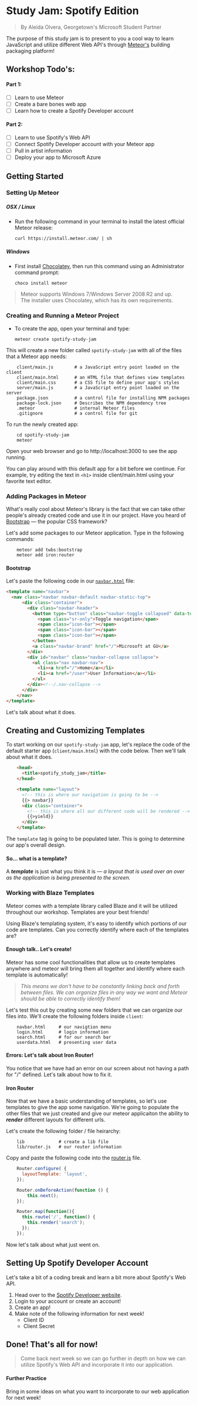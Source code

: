 # Study Jam: Spotify Edition
> By Aleida Olvera, Georgetown's Microsoft Student Partner

The purpose of this study jam is to present to you a cool way to learn JavaScript and utilize different Web API's through [Meteor's](https://www.meteor.com/ "Meteor: An open source platform for web, mobile, and desktop.") building packaging platform!

## Workshop Todo's:
#### Part 1:
- [ ] Learn to use Meteor
- [ ] Create a bare bones web app
- [ ] Learn how to create a Spotify Developer account

#### Part 2:
- [ ] Learn to use Spotify's Web API
- [ ] Connect Spotify Developer account with your Meteor app
- [ ] Pull in artist information
- [ ] Deploy your app to Microsoft Azure

## Getting Started
### Setting Up Meteor
##### OSX / Linux
- Run the following command in your terminal to install the latest official Meteor release:

    ` curl https://install.meteor.com/ | sh `

##### Windows
- First install [Chocolatey](https://chocolatey.org/install), then run this command using an Administrator command prompt:

    ` choco install meteor `

> Meteor supports Windows 7/Windows Server 2008 R2 and up. <br/>
> The installer uses Chocolatey, which has its own requirements.

### Creating and Running a Meteor Project
- To create the app, open your terminal and type:

    ` meteor create spotify-study-jam `

This will create a new folder called  `spotify-study-jam` with all of the files that a Meteor app needs:

        client/main.js        # a JavaScript entry point loaded on the client
        client/main.html      # an HTML file that defines view templates
        client/main.css       # a CSS file to define your app's styles
        server/main.js        # a JavaScript entry point loaded on the server
        package.json          # a control file for installing NPM packages
        package-lock.json     # Describes the NPM dependency tree
        .meteor               # internal Meteor files
        .gitignore            # a control file for git

To run the newly created app:
``` console
    cd spotify-study-jam
    meteor
```

Open your web browser and go to http://localhost:3000 to see the app running.

You can play around with this default app for a bit before we continue. For example, try editing the text in `<h1>` inside client/main.html using your favorite text editor.

### Adding Packages in Meteor
What's really cool about Meteor's library is the fact that we can take other people's already created code and use it in our project. Have you heard of [Bootstrap](https://getbootstrap.com/) &mdash; the popular CSS framework?

Let's add some packages to our Meteor application. Type in the following commands:

        meteor add twbs:bootstrap
        meteor add iron:router

#### Bootstrap
Let's paste the following code in our [`navbar.html`](navbar.html) file:
```HTML
<template name="navbar">
  <nav class="navbar navbar-default navbar-static-top">
      <div class="container">
        <div class="navbar-header">
          <button type="button" class="navbar-toggle collapsed" data-toggle="collapse" data-target="#navbar" aria-expanded="false" aria-controls="navbar">
            <span class="sr-only">Toggle navigation</span>
            <span class="icon-bar"></span>
            <span class="icon-bar"></span>
            <span class="icon-bar"></span>
          </button>
          <a class="navbar-brand" href="/">Microsoft at GU</a>
        </div>
        <div id="navbar" class="navbar-collapse collapse">
          <ul class="nav navbar-nav">
            <li><a href="/">Home</a></li>
            <li><a href="/user">User Information</a></li>
          </ul>
        </div><!--/.nav-collapse -->
      </div>
    </nav>
</template>

```
Let's talk about what it does.

## Creating and Customizing Templates
To start working on our `spotify-study-jam` app, let's replace the code of the default starter app (`client/main.html`) with the code below. Then we'll talk about what it does.

```HTML
    <head>
      <title>spotify_study_jam</title>
    </head>

    <template name="layout">
      <!-- this is where our navigation is going to be -->
      {{> navbar}}
      <div class="container">
        <!-- this is where all our different code will be rendered -->
        {{>yield}}
      </div>
    </template>

```
The `template` tag is going to be populated later. This is going to determine our app's overall design.

#### So... what is a template?
A _**template**_ is just what you think it is _&mdash; a layout that is used over an over as the application is being presented to the screen._

### Working with Blaze Templates

Meteor comes with a template library called Blaze and it will be utilized throughout our workshop. Templates are your best friends!

Using Blaze's templating system, it's easy to identify which portions of our code are templates. Can you correctly identify where each of the templates are?

#### Enough talk.. Let's create!

Meteor has some cool functionalities that allow us to create templates anywhere and meteor will bring them all together and identify where each template is automatically!
> _This means we don't have to be constantly linking back and forth between files. We can organize files in any way we want and Meteor should be able to correctly identify them!_


Let's test this out by creating some new folders that we can organize our files into. We'll create the following folders inside `client`:

        navbar.html     # our navigtion menu
        login.html      # login information
        search.html     # for our search bar
        userdata.html   # presenting user data

#### Errors: Let's talk about Iron Router!
You notice that we have had an error on our screen about not having a path for "/" defined. Let's talk about how to fix it.

#### Iron Router
Now that we have a basic understanding of templates, so let's use templates to give the app some navigation. We're going to populate the other files that we just created and give our meteor applicaiton the ability to _**render**_ different layouts for different urls.

Let's create the following folder / file heirarchy:

        lib             # create a lib file
        lib/router.js   # our router information

Copy and paste the following code into the [router.js](router.js) file.

```js
    Router.configure( {
      layoutTemplate: 'layout',
    });

    Router.onBeforeAction(function () {
        this.next();
    });

    Router.map(function(){
      this.route('/', function() {
        this.render('search');
      });
    });

```

Now let's talk about what just went on.


## Setting Up Spotify Developer Account
Let's take a bit of a coding break and learn a bit more about Spotify's Web API.
1. Head over to the [Spotify Developer website](https://developer.spotify.com/).
2. Login to your account or create an account!
3. Create an app!
4. Make note of the following information for next week!
    - Client ID
    - Client Secret

## Done! That's all for now!
> Come back next week so we can go further in depth on how we can utilize Spotify's Web API and incorporate it into our application.

#### Further Practice
Bring in some ideas on what you want to incorporate to our web application for next week!
